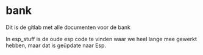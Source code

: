 # bank

Dit is de gitlab met alle documenten voor de bank


In esp_stuff is de oude esp code te vinden waar we heel lange mee gewerkt hebben, maar dat is geüpdate naar Esp.
